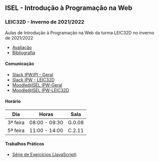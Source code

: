 ## ISEL - Introdução à Programação na Web
### LEIC32D - Inverno de 2021/2022
Aulas de Introdução à Programação na Web da turma LEIC32D no inverno de 2021/2022

* [Avaliação](https://github.com/isel-leic-ipw/IPW-2022i-LEIC31N/wiki/Avalia%C3%A7%C3%A3o)
* [Bibliografia](https://github.com/isel-leic-ipw/IPW-2022i-LEIC31N/wiki/Bibliografia)

#### Comunicação
* [Slack IPW/PI - Geral](https://iselleicipwpi-2122-1.slack.com/)
* [Slack IPW - LEIC32D](https://iselleicipwpi-2122-1.slack.com/archives/C02GD48TWNP)
* [Moodle@ISEL IPW-Geral](https://2122moodle.isel.pt/course/view.php?id=5000)
* [Moodle@ISEL IPW-LEIC32D](https://2122moodle.isel.pt/course/view.php?id=5011)

#### Horário
Dia      | Horas         | Sala
-------- | --------------| ------
3ª feira | 08:00 - 09:30 | G.0.08
5ª feira | 11:00 - 14:00 | C.2.11

#### Trabalhos Práticos

* [Série de Exercícios (JavaScript)](https://github.com/isel-leic-ipw/IPW-2022i-LEIC31N/wiki/IPW_IP-2122-1-A1)
